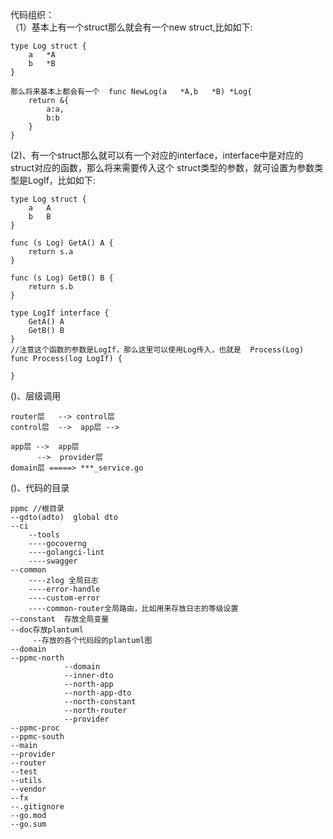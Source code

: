 
代码组织：   
（1）基本上有一个struct那么就会有一个new struct,比如如下:
```
type Log struct {
    a   *A
    b   *B
}

那么将来基本上都会有一个  func NewLog(a   *A,b   *B) *Log{
    return &{
        a:a,
        b:b
    }
}
```


(2)、有一个struct那么就可以有一个对应的interface，interface中是对应的struct对应的函数，那么将来需要传入这个
struct类型的参数，就可设置为参数类型是LogIf，比如如下:
```
type Log struct {
    a   A
    b   B
}

func (s Log) GetA() A {
    return s.a
}

func (s Log) GetB() B {
    return s.b
}

type LogIf interface {
    GetA() A
    GetB() B 
}
//注意这个函数的参数是LogIf，那么这里可以使用Log传入，也就是  Process(Log)
func Process(log LogIf) {

}

```

()、层级调用
```
router层   --> control层
control层  -->  app层 -->  

app层 -->  app层 
      -->  provider层 
domain层 =====> ***_service.go
```
()、代码的目录
```
ppmc //根目录
--gdto(adto)  global dto
--ci
    --tools
    ----gocoverng
    ----golangci-lint
    ----swagger
--common
    ----zlog 全局日志
    ----error-handle
    ----custom-error
    ----common-router全局路由，比如用来存放日志的等级设置
--constant  存放全局变量
--doc存放plantuml
     --存放的各个代码段的plantuml图
--domain
--ppmc-north
            --domain
            --inner-dto
            --north-app
            --north-app-dto
            --north-constant
            --north-router
            --provider
--ppmc-proc
--ppmc-south
--main
--provider
--router
--test
--utils
--vendor
--fx
--.gitignore
--go.mod
--go.sum
```
